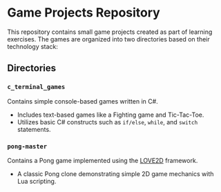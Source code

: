 # Game Projects Repository

This repository contains small game projects created as part of learning exercises. The games are organized into two directories based on their technology stack:

## Directories

### `c_terminal_games`
Contains simple console-based games written in C#.
- Includes text-based games like a Fighting game and Tic-Tac-Toe.  
- Utilizes basic C# constructs such as `if/else`, `while`, and `switch` statements.

### `pong-master`
Contains a Pong game implemented using the [LOVE2D](https://love2d.org/) framework.  
- A classic Pong clone demonstrating simple 2D game mechanics with Lua scripting.
